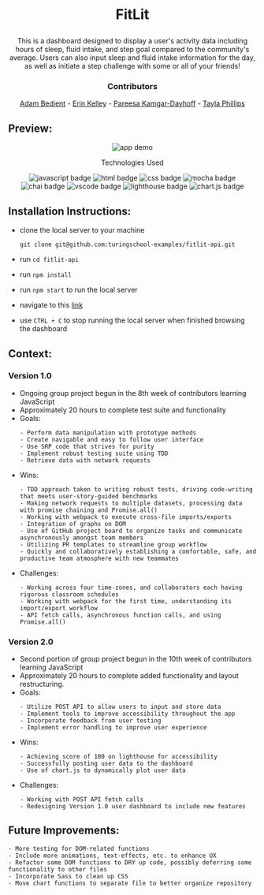 # <p align="center">FitLit</p>

<p align="center">This is a dashboard designed to display a user's activity data including hours of sleep, fluid intake, and step goal compared to the community's average. Users can also input sleep and fluid intake information for the day, as well as initiate a step challenge with some or all of your friends!</p>

### <p align="center">Contributors</p>
<div align="center">

[Adam Bedient](https://github.com/cOdeBedient) - [Erin Kelley](https://github.com/kelleyej) - [Pareesa Kamgar-Dayhoff](https://github.com/pareesakd1118) - [Tayla Phillips](https://github.com/tednaphil)

</div>

## Preview:
<div align="center">
  <img src="https://github.com/tednaphil/FitLit/assets/76406423/5a5b4e58-e46e-40c2-87b0-20176992f9a9" alt="app demo">



</div>

<p align="center">Technologies Used</p>
<div align="center">
  <img src="https://img.shields.io/badge/JavaScript-F7DF1E?logo=javascript&logoColor=000&style=for-the-badge" alt="javascript badge">
  <img src="https://img.shields.io/badge/HTML5-E34F26?logo=html5&logoColor=fff&style=for-the-badge" alt="html badge">
  <img src="https://img.shields.io/badge/CSS3-1572B6?logo=css3&logoColor=fff&style=for-the-badge" alt="css badge">
  <img src="https://img.shields.io/badge/Mocha-8D6748?logo=mocha&logoColor=fff&style=for-the-badge" alt="mocha badge">
  <img src="https://img.shields.io/badge/Chai-A30701?logo=chai&logoColor=fff&style=for-the-badge" alt="chai badge">
  <img src="https://img.shields.io/badge/Visual%20Studio%20Code-007ACC?logo=visualstudiocode&logoColor=fff&style=for-the-badge" alt="vscode badge">
  <img src="https://img.shields.io/badge/Lighthouse-F44B21?logo=lighthouse&logoColor=fff&style=for-the-badge" alt="lighthouse badge">
  <img src="https://img.shields.io/badge/Chart.js-FF6384?logo=chartdotjs&logoColor=fff&style=for-the-badge" alt="chart.js badge">
</div>

## Installation Instructions:
- clone the local server to your machine
    
    ```
    git clone git@github.com:turingschool-examples/fitlit-api.git
    ```
    
- run `cd fitlit-api`
- run `npm install`
- run `npm start` to run the local server
- navigate to this [link](https://tednaphil.github.io/FitLit/)
- use `CTRL + C` to stop running the local server when finished browsing the dashboard

## Context:
### Version 1.0
<!-- wins, challenges, time spent, etc -->
- Ongoing group project begun in the 8th week of contributors learning JavaScript
- Approximately 20 hours to complete test suite and functionality
- Goals:
  ```
  - Perform data manipulation with prototype methods
  - Create navigable and easy to follow user interface
  - Use SRP code that strives for purity
  - Implement robust testing suite using TDD
  - Retrieve data with network requests
  ```
- Wins:
  ```
  - TDD approach taken to writing robust tests, driving code-writing that meets user-story-guided benchmarks
  - Making network requests to multiple datasets, processing data with promise chaining and Promise.all()
  - Working with webpack to execute cross-file imports/exports
  - Integration of graphs on DOM
  - Use of GitHub project board to organize tasks and communicate asynchronously amongst team members
  - Utilizing PR templates to streamline group workflow
  - Quickly and collaboratively establishing a comfortable, safe, and productive team atmosphere with new teammates

  ```
- Challenges:
  ```
  - Working across four time-zones, and collaborators each having rigorous classroom schedules
  - Working with webpack for the first time, understanding its import/export workflow
  - API fetch calls, asynchronous function calls, and using Promise.all()

  ```

### Version 2.0
<!-- wins, challenges, time spent, etc -->
- Second portion of group project begun in the 10th week of contributors learning JavaScript
- Approximately 20 hours to complete added functionality and layout restructuring. 
- Goals:
  ```
  - Utilize POST API to allow users to input and store data
  - Implement tools to improve accessibility throughout the app
  - Incorporate feedback from user testing
  - Implement error handling to improve user experience 
  ```
- Wins:
  ```
  - Achieving score of 100 on lighthouse for accessibility
  - Successfully posting user data to the dashboard
  - Use of chart.js to dynamically plot user data

  ```
- Challenges:
  ```
  - Working with POST API fetch calls
  - Redesigning Version 1.0 user dashboard to include new features
  ```

## Future Improvements:
  ```
  - More testing for DOM-related functions
  - Include more animations, text-effects, etc. to enhance UX
  - Refactor some DOM functions to DRY up code, possibly deferring some functionality to other files
  - Incorporate Sass to clean up CSS
  - Move chart functions to separate file to better organize repository 

  ```
